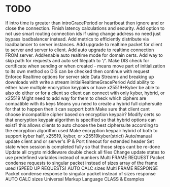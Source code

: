 # TODO

If intro time is greater than introGracePeriod or heartbeat then ignore and or close the connection.
Finish latency calculations and security.
Add option to not use smart routing connection ids if using change address no need just bypass loadbalancer instead.
Add metrics to efficiently distribute via loadbalancer to server instances.
Add upgrade to realtime packet for client to server and server to client.
Add auto upgrade to realtime connection FROM server.
Add/enable auto realtime mode for domain certs.
Add way to skip path for requests and auto set filepath to '/'.
Make DIS check for certificate when sending or when created - means move part of initialization to its own method so DIS can be checked then continue with request
Enforce Realtime options for server side
Data Streams and breaking up downloads with write a stream
initialRealtimeGracePeriod
Add ability to either have multiple encryption keypairs or have x25519+Kyber be able to also do either or for a client so client can connect with only kyber, hybrid, or x25519
Might need to add way for them to check which ciphers are compatible with its keys
Means you need to create a hybrid full ciphersuite for that to happen then it can support both
Make sure that client cant choose incompatible cipher based on encryption keypair?
Modify certs so that encryption keypair algorithm is specified so that hybrid options can exist?
this allows clients to auto choose the best ciphersuite according to the encryption algorithm used
Make encryption keypair hybrid of both to support kyber half, x25519, kyber, or x25519kyber(strict)
Auto/manual update client and or server's IP & Port
timeout for extended header
Set state when session is completed fully so that those steps cant be re-done
Update all crypto middleware double check all files
Change update states to use predefined variables instead of numbers
Multi FRAME REQUEST Packet condense requests to singular packet instead of sizes array of the frame used (SPEED UP REQUESTS) AUTO CALC sizes
Multi FRAME RESPONSE Packet condense response to singular packet instead of sizes response AUTO CALC sizes
Universal Markup Language CLASS & Examples
